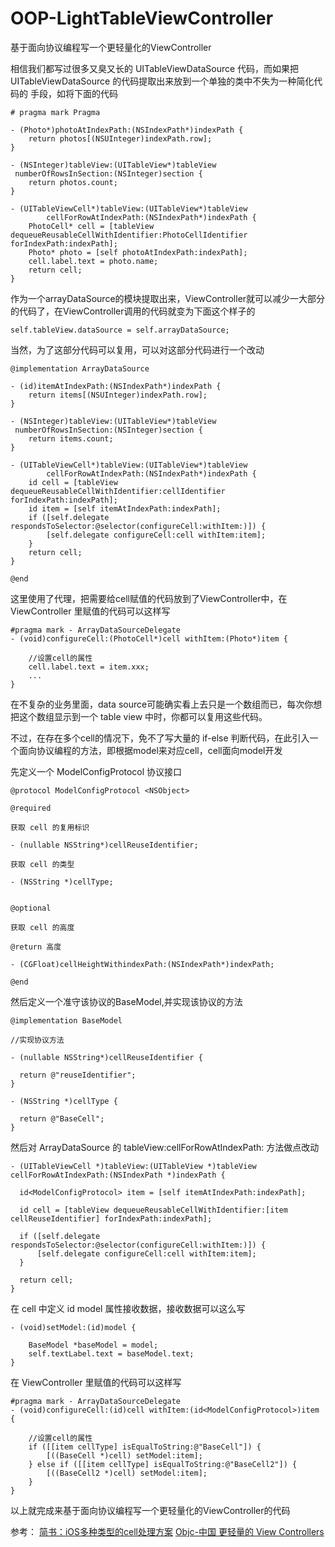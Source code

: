 # OOP-LightTableViewController
基于面向协议编程写一个更轻量化的ViewController

  相信我们都写过很多又臭又长的 UITableViewDataSource 代码，而如果把 UITableViewDataSource 的代码提取出来放到一个单独的类中不失为一种简化代码的
  手段，如将下面的代码
```
# pragma mark Pragma

- (Photo*)photoAtIndexPath:(NSIndexPath*)indexPath {
    return photos[(NSUInteger)indexPath.row];
}

- (NSInteger)tableView:(UITableView*)tableView
 numberOfRowsInSection:(NSInteger)section {
    return photos.count;
}

- (UITableViewCell*)tableView:(UITableView*)tableView
        cellForRowAtIndexPath:(NSIndexPath*)indexPath {
    PhotoCell* cell = [tableView dequeueReusableCellWithIdentifier:PhotoCellIdentifier forIndexPath:indexPath];
    Photo* photo = [self photoAtIndexPath:indexPath];
    cell.label.text = photo.name;
    return cell;
}
```
  作为一个arrayDataSource的模块提取出来，ViewController就可以减少一大部分的代码了，在ViewController调用的代码就变为下面这个样子的
```
self.tableView.dataSource = self.arrayDataSource;
```
  当然，为了这部分代码可以复用，可以对这部分代码进行一个改动
```
@implementation ArrayDataSource

- (id)itemAtIndexPath:(NSIndexPath*)indexPath {
    return items[(NSUInteger)indexPath.row];
}

- (NSInteger)tableView:(UITableView*)tableView
 numberOfRowsInSection:(NSInteger)section {
    return items.count;
}

- (UITableViewCell*)tableView:(UITableView*)tableView
        cellForRowAtIndexPath:(NSIndexPath*)indexPath {
    id cell = [tableView dequeueReusableCellWithIdentifier:cellIdentifier forIndexPath:indexPath];
    id item = [self itemAtIndexPath:indexPath];
    if ([self.delegate respondsToSelector:@selector(configureCell:withItem:)]) {
        [self.delegate configureCell:cell withItem:item];
    }
    return cell;
}

@end
```
  这里使用了代理，把需要给cell赋值的代码放到了ViewController中，在 ViewController 里赋值的代码可以这样写
```
#pragma mark - ArrayDataSourceDelegate
- (void)configureCell:(PhotoCell*)cell withItem:(Photo*)item {
    
    //设置cell的属性
    cell.label.text = item.xxx;
    ...
}
```
  在不复杂的业务里面，data source可能确实看上去只是一个数组而已，每次你想把这个数组显示到一个 table view 中时，你都可以复用这些代码。

  不过，在存在多个cell的情况下，免不了写大量的 if-else 判断代码，在此引入一个面向协议编程的方法，即根据model来对应cell，cell面向model开发<br>
  
  先定义一个 ModelConfigProtocol 协议接口
  ```
@protocol ModelConfigProtocol <NSObject>

@required
 
 获取 cell 的复用标识
 
- (nullable NSString*)cellReuseIdentifier;
 
 获取 cell 的类型
 
- (NSString *)cellType;


@optional
 
 获取 cell 的高度
 
 @return 高度

- (CGFloat)cellHeightWithindexPath:(NSIndexPath*)indexPath;

@end
  ```
  然后定义一个准守该协议的BaseModel,并实现该协议的方法
  ```
  @implementation BaseModel

//实现协议方法

- (nullable NSString*)cellReuseIdentifier {
    
    return @"reuseIdentifier";
}

- (NSString *)cellType {
    
    return @"BaseCell";
}
  
  ```
  然后对 ArrayDataSource 的 tableView:cellForRowAtIndexPath: 方法做点改动
  ```
  - (UITableViewCell *)tableView:(UITableView *)tableView cellForRowAtIndexPath:(NSIndexPath *)indexPath {
    
    id<ModelConfigProtocol> item = [self itemAtIndexPath:indexPath];
    
    id cell = [tableView dequeueReusableCellWithIdentifier:[item cellReuseIdentifier] forIndexPath:indexPath];
    
    if ([self.delegate respondsToSelector:@selector(configureCell:withItem:)]) {
        [self.delegate configureCell:cell withItem:item];
    }
    
    return cell;
}
  ```
 
   在 cell 中定义 id<ModelConfigProtocol> model 属性接收数据，接收数据可以这么写
```
- (void)setModel:(id)model {
    
    BaseModel *baseModel = model;
    self.textLabel.text = baseModel.text;
}

```
 
  在 ViewController 里赋值的代码可以这样写
```
#pragma mark - ArrayDataSourceDelegate
- (void)configureCell:(id)cell withItem:(id<ModelConfigProtocol>)item {
    
    //设置cell的属性
    if ([[item cellType] isEqualToString:@"BaseCell"]) {
        [((BaseCell *)cell) setModel:item];
    } else if ([[item cellType] isEqualToString:@"BaseCell2"]) {
        [((BaseCell2 *)cell) setModel:item];
    }
}
```
  以上就完成来基于面向协议编程写一个更轻量化的ViewController的代码
  
  参考：
  [简书：iOS多种类型的cell处理方案](https://www.jianshu.com/p/1d027d45565d)
  [Objc-中国 更轻量的 View Controllers](https://objccn.io/issue-1-1/)







